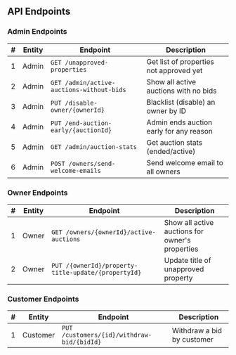## API Endpoints

### Admin Endpoints

| # | Entity | Endpoint | Description |
|---|--------|----------|-------------|
| 1 | Admin | `GET /unapproved-properties` | Get list of properties not approved yet |
| 2 | Admin | `GET /admin/active-auctions-without-bids` | Show all active auctions with no bids |
| 3 | Admin | `PUT /disable-owner/{ownerId}` | Blacklist (disable) an owner by ID |
| 4 | Admin | `PUT /end-auction-early/{auctionId}` | Admin ends auction early for any reason |
| 5 | Admin | `GET /admin/auction-stats` | Get auction stats (ended/active) |
| 6 | Admin | `POST /owners/send-welcome-emails` | Send welcome email to all owners |

### Owner Endpoints

| # | Entity | Endpoint | Description |
|---|--------|----------|-------------|
| 1 | Owner | `GET /owners/{ownerId}/active-auctions` | Show all active auctions for owner's properties |
| 2 | Owner | `PUT /{ownerId}/property-title-update/{propertyId}` | Update title of unapproved property |

### Customer Endpoints

| # | Entity | Endpoint | Description |
|---|--------|----------|-------------|
| 1 | Customer | `PUT /customers/{id}/withdraw-bid/{bidId}` | Withdraw a bid by customer |
